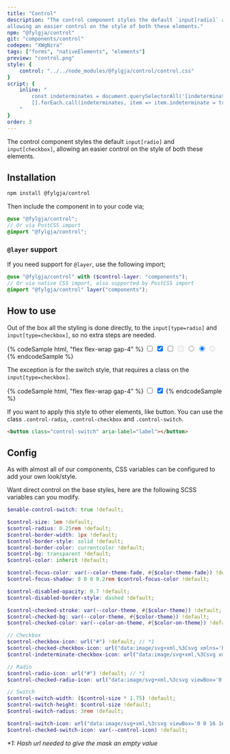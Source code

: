 ```yaml
---
title: "Control"
description: "The control component styles the default `input[radio]` and `input[checkbox]`,
allowing an easier control on the style of both these elements."
npm: "@fylgja/control"
git: "components/control"
codepen: "XWgNzra"
tags: ["forms", "nativeElements", "elements"]
preview: "control.png"
style: {
    control: "../../node_modules/@fylgja/control/control.css"
}
script: {
    inline: "
        const indeterminates = document.querySelectorAll('[indeterminate]');
        [].forEach.call(indeterminates, item => item.indeterminate = true);
    "
}
order: 3
---
```


The control component styles the default `input[radio]` and `input[checkbox]`,
allowing an easier control on the style of both these elements.

## Installation

```bash
npm install @fylgja/control
```

Then include the component in to your code via;

```scss
@use "@fylgja/control";
// Or via PostCSS import
@import "@fylgja/control";
```

### `@layer` support

If you need support for `@layer`,
use the following import;

```scss
@use "@fylgja/control" with ($control-layer: "components");
// Or via native CSS import, also supported by PostCSS import
@import "@fylgja/control" layer("components");
```

## How to use

Out of the box all the styling is done directly,
to the `input[type=radio]` and `input[type=checkbox]`,
so no extra steps are needed.

{% codeSample html, "flex flex-wrap gap-4" %}
<input type="checkbox">
<input type="checkbox" checked>
<input type="checkbox" indeterminate>
<input type="checkbox" disabled>
<input type="radio">
<input type="radio" checked>
<input type="radio" disabled>
{% endcodeSample %}

The exception is for the switch style,
that requires a class on the `input[type=checkbox]`.

{% codeSample html, "flex flex-wrap gap-4" %}
<input type="checkbox" class="control-switch">
<input type="checkbox" class="control-switch" checked>
{% endcodeSample %}

If you want to apply this style to other elements, like button.
You can use the class `.control-radio`, `.control-checkbox` and `.control-switch`.

```html
<button class="control-switch" aria-label="label"></button>
```

## Config

As with almost all of our components,
CSS variables can be configured to add your own look/style.

Want direct control on the base styles,
here are the following SCSS variables can you modify.

```scss
$enable-control-switch: true !default;

$control-size: 1em !default;
$control-radius: 0.25rem !default;
$control-border-width: 1px !default;
$control-border-style: solid !default;
$control-border-color: currentcolor !default;
$control-bg: transparent !default;
$control-color: inherit !default;

$control-focus-color: var(--color-theme-fade, #{$color-theme-fade}) !default;
$control-focus-shadow: 0 0 0 0.2rem $control-focus-color !default;

$control-disabled-opacity: 0.7 !default;
$control-disabled-border-style: dashed !default;

$control-checked-stroke: var(--color-theme, #{$color-theme}) !default;
$control-checked-bg: var(--color-theme, #{$color-theme}) !default;
$control-checked-color: var(--color-on-theme, #{$color-on-theme}) !default;

// Checkbox
$control-checkbox-icon: url("#") !default; // *1
$control-checked-checkbox-icon: url("data:image/svg+xml,%3Csvg xmlns='http://www.w3.org/2000/svg' viewBox='0 0 24 24' fill='none' stroke='white' stroke-width='3'%3E%3Cpath d='M20 6L9 17l-5-5'/%3E%3C/svg%3E") !default;
$control-indeterminate-checkbox-icon: url("data:image/svg+xml,%3Csvg xmlns='http://www.w3.org/2000/svg' viewBox='0 0 24 24' fill='none' stroke='white' stroke-width='3'%3E%3Cpath d='M5 12h14'/%3E%3C/svg%3E") !default;

// Radio
$control-radio-icon: url("#") !default; // *1
$control-checked-radio-icon: url("data:image/svg+xml,%3csvg viewBox='0 0 16 16' fill='white' xmlns='http://www.w3.org/2000/svg'%3e%3ccircle cx='8' cy='8' r='4'/%3e%3c/svg%3e") !default;

// Switch
$control-switch-width: ($control-size * 1.75) !default;
$control-switch-height: $control-size !default;
$control-switch-radius: 3rem !default;

$control-switch-icon: url("data:image/svg+xml,%3csvg viewBox='0 0 16 16' fill='white' xmlns='http://www.w3.org/2000/svg'%3e%3ccircle cx='8' cy='8' r='5'/%3e%3c/svg%3e") !default;
$control-checked-switch-icon: var(--control-icon) !default;
```

_*1: Hash url needed to give the mask an empty value_
